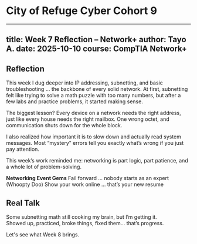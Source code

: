 # City of Refuge Cyber Cohort 9
---
title: Week 7 Reflection – Network+
author: Tayo A.
date: 2025-10-10
course: CompTIA Network+
---

## Reflection

This week I dug deeper into IP addressing, subnetting, and basic troubleshooting ... the backbone of every solid network. At first, subnetting felt like trying to solve a math puzzle with too many numbers, but after a few labs and practice problems, it started making sense. 

The biggest lesson? Every device on a network needs the right address, just like every house needs the right mailbox. One wrong octet, and communication shuts down for the whole block.

I also realized how important it is to slow down and actually read system messages. Most “mystery” errors tell you exactly what’s wrong if you just pay attention.  

This week’s work reminded me: networking is part logic, part patience, and a whole lot of problem-solving.

**Networking Event Gems**
Fail forward ... nobody starts as an expert (Whoopty Doo)
Show your work online ... that’s your new resume

## Real Talk
Some subnetting math still cooking my brain, but I’m getting it.  
Showed up, practiced, broke things, fixed them... that’s progress.


Let's see what Week 8 brings.
